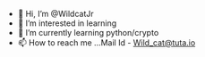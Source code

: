 - 👋 Hi, I’m @WildcatJr
- 👀 I’m interested in learning
- 🌱 I’m currently learning python/crypto
- 📫 How to reach me ...Mail Id -  Wild_cat@tuta.io
